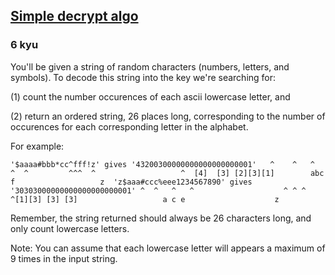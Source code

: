 <h2><a href=https://www.codewars.com/kata/58693136b98de0e4910001ab/train/javascript target="_blank">Simple decrypt algo</a></h2><h3>6 kyu</h3><p>You'll be given a string of random characters (numbers, letters, and symbols). To decode this string into the key we're searching for: </p><p>(1) count the number occurences of each ascii lowercase letter, and</p><p>(2) return an ordered string, 26 places long, corresponding to the number of occurences for each corresponding letter in the alphabet.</p><p>For example:</p><pre><code class="language-python"><span class="cm-string">'$aaaa#bbb*cc^fff!z'</span> <span class="cm-variable">gives</span> <span class="cm-string">'43200300000000000000000001'</span>   <span class="cm-operator">^</span>    <span class="cm-operator">^</span>   <span class="cm-operator">^</span>  <span class="cm-operator">^</span>  <span class="cm-operator">^</span>         <span class="cm-operator">^</span><span class="cm-operator">^</span><span class="cm-operator">^</span>  <span class="cm-operator">^</span>                   <span class="cm-operator">^</span>  [<span class="cm-number">4</span>]  [<span class="cm-number">3</span>] [<span class="cm-number">2</span>][<span class="cm-number">3</span>][<span class="cm-number">1</span>]        <span class="cm-variable">abc</span>  <span class="cm-variable">f</span>                   <span class="cm-variable">z</span>  <span class="cm-string">'z$aaa#ccc%eee1234567890'</span> <span class="cm-variable">gives</span> <span class="cm-string">'30303000000000000000000001'</span> <span class="cm-operator">^</span>  <span class="cm-operator">^</span>   <span class="cm-operator">^</span>   <span class="cm-operator">^</span>                    <span class="cm-operator">^</span> <span class="cm-operator">^</span> <span class="cm-operator">^</span>                    <span class="cm-operator">^</span>[<span class="cm-number">1</span>][<span class="cm-number">3</span>] [<span class="cm-number">3</span>] [<span class="cm-number">3</span>]                   <span class="cm-variable">a</span> <span class="cm-variable">c</span> <span class="cm-variable">e</span>                    <span class="cm-variable">z</span></code></pre><p>Remember, the string returned should always be 26 characters long, and only count lowercase letters. </p><p>Note: You can assume that each lowercase letter will appears a maximum of 9 times in the input string.</p>